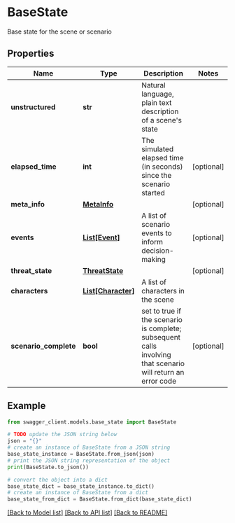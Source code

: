 # BaseState

Base state for the scene or scenario

## Properties

Name | Type | Description | Notes
------------ | ------------- | ------------- | -------------
**unstructured** | **str** | Natural language, plain text description of a scene&#39;s state | 
**elapsed_time** | **int** | The simulated elapsed time (in seconds) since the scenario started | [optional] 
**meta_info** | [**MetaInfo**](MetaInfo.md) |  | [optional] 
**events** | [**List[Event]**](Event.md) | A list of scenario events to inform decision-making | [optional] 
**threat_state** | [**ThreatState**](ThreatState.md) |  | [optional] 
**characters** | [**List[Character]**](Character.md) | A list of characters in the scene | 
**scenario_complete** | **bool** | set to true if the scenario is complete; subsequent calls involving that scenario will return an error code | [optional] 

## Example

```python
from swagger_client.models.base_state import BaseState

# TODO update the JSON string below
json = "{}"
# create an instance of BaseState from a JSON string
base_state_instance = BaseState.from_json(json)
# print the JSON string representation of the object
print(BaseState.to_json())

# convert the object into a dict
base_state_dict = base_state_instance.to_dict()
# create an instance of BaseState from a dict
base_state_from_dict = BaseState.from_dict(base_state_dict)
```
[[Back to Model list]](../README.md#documentation-for-models) [[Back to API list]](../README.md#documentation-for-api-endpoints) [[Back to README]](../README.md)



